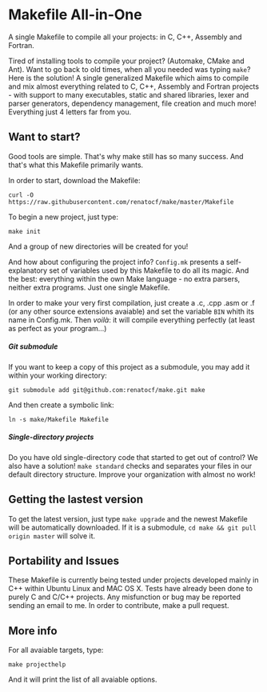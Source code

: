Makefile All-in-One
=====================

A single Makefile to compile all your projects: in C, C++, Assembly
and Fortran.

Tired of installing tools to compile your project? (Automake, CMake
and Ant). Want to go back to old times, when all you needed was typing 
`make`? Here is the solution! A single generalized Makefile which aims 
to compile and mix almost everything related to C, C++, Assembly and 
Fortran projects - with support to many executables, static and shared 
libraries, lexer and parser generators, dependency management, file
creation and much more! Everything just 4 letters far from you.

## Want to start? ##

Good tools are simple. That's why make still has so many success. And
that's what this Makefile primarily wants.

In order to start, download the Makefile:

    curl -O https://raw.githubusercontent.com/renatocf/make/master/Makefile

To begin a new project, just type:

    make init

And a group of new directories will be created for you!

And how about configuring the project info? `Config.mk` presents a
self-explanatory set of variables used by this Makefile to do all its
magic. And the best: everything within the own Make language - no 
extra parsers, neither extra programs. Just one single Makefile.

In order to make your very first compilation, just create a .c, .cpp
.asm or .f (or any other source extensions avaiable) and set the 
variable `BIN` whith its name in Config.mk. Then  *voilà*: it will
compile everything perfectly (at least as perfect as your program...)

##### Git submodule #####

If you want to keep a copy of this project as a submodule, you may
add it within your working directory:

    git submodule add git@github.com:renatocf/make.git make

And then create a symbolic link:

    ln -s make/Makefile Makefile

##### Single-directory projects #####

Do you have old single-directory code that started to get out of
control? We also have a solution! `make standard` checks and separates 
your files in our default directory structure. Improve your organization
with almost no work!

## Getting the lastest version ##

To get the latest version, just type `make upgrade` and the newest 
Makefile will be automatically downloaded. If it is a submodule,
`cd make && git pull origin master` will solve it.

## Portability and Issues ##

These Makefile is currently being tested under projects developed mainly
in C++ within Ubuntu Linux and MAC OS X. Tests have already been done
to purely C and C/C++ projects. Any misfunction or bug may be reported 
sending an email to me. In order to contribute, make a pull request.

## More info ##

For all avaiable targets, type:

    make projecthelp

And it will print the list of all avaiable options.
